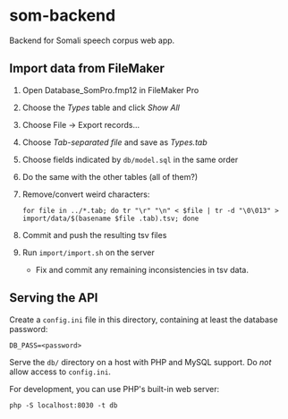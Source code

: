 # som-backend

Backend for Somali speech corpus web app.

## Import data from FileMaker

1. Open Database_SomPro.fmp12 in FileMaker Pro
2. Choose the _Types_ table and click _Show All_
3. Choose File → Export records...
4. Choose _Tab-separated file_ and save as _Types.tab_
5. Choose fields indicated by `db/model.sql` in the same order
6. Do the same with the other tables (all of them?)
7. Remove/convert weird characters:

       for file in ../*.tab; do tr "\r" "\n" < $file | tr -d "\0\013" > import/data/$(basename $file .tab).tsv; done

8. Commit and push the resulting tsv files
9. Run `import/import.sh` on the server
   * Fix and commit any remaining inconsistencies in tsv data.

## Serving the API

Create a `config.ini` file in this directory, containing at least the database password:

    DB_PASS=<password>

Serve the `db/` directory on a host with PHP and MySQL support. Do *not* allow access to `config.ini`.

For development, you can use PHP's built-in web server:

    php -S localhost:8030 -t db

